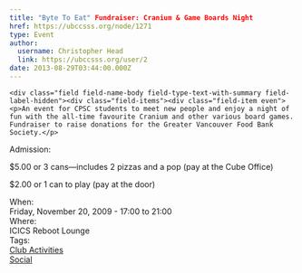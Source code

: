 ```yaml
---
title: "Byte To Eat" Fundraiser: Cranium & Game Boards Night 
href: https://ubccsss.org/node/1271
type: Event
author:
  username: Christopher Head
  link: https://ubccsss.org/user/2
date: 2013-08-29T03:44:00.000Z
---
```



    <div class="field field-name-body field-type-text-with-summary field-label-hidden"><div class="field-items"><div class="field-item even"><p>An event for CPSC students to meet new people and enjoy a night of fun with the all-time favourite Cranium and other various board games. Fundraiser to raise donations for the Greater Vancouver Food Bank Society.</p>
<p>Admission:</p>
<p>$5.00 or 3 cans&#x2014;includes 2 pizzas and a pop (pay at the Cube Office)</p>
<p>$2.00 or 1 can to play (pay at the door)</p>
</div></div></div><div class="field field-name-field-dates field-type-datetime field-label-above"><div class="field-label">When:&#xA0;</div><div class="field-items"><div class="field-item even"><span class="date-display-single">Friday, November 20, 2009 - <span class="date-display-range"><span class="date-display-start">17:00</span> to <span class="date-display-end">21:00</span></span></span></div></div></div><div class="field field-name-field-location field-type-text field-label-above"><div class="field-label">Where:&#xA0;</div><div class="field-items"><div class="field-item even">ICICS Reboot Lounge</div></div></div>    <footer>
    <div class="field field-name-field-tags field-type-taxonomy-term-reference field-label-above"><div class="field-label">Tags:&#xA0;</div><div class="field-items"><div class="field-item even"><a href="/club">Club Activities</a></div><div class="field-item odd"><a href="/social">Social</a></div></div></div>      </footer>
    